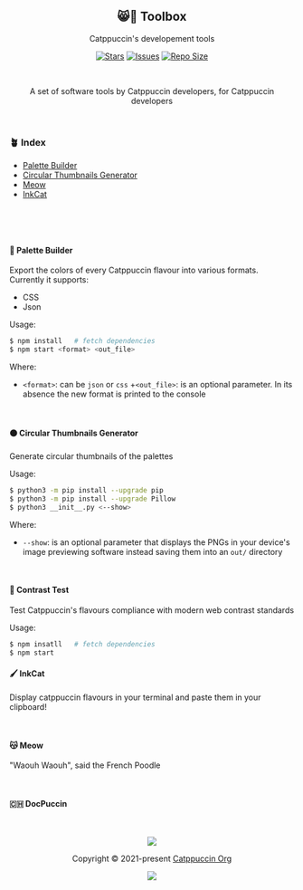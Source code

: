 <p align="center">
  <h2 align="center">😸🧰 Toolbox</h2>
</p>

<p align="center">
	Catppuccin's developement tools
</p>

<p align="center">
	<a href="https://github.com/catppuccin/catppuccin/stargazers">
		<img alt="Stars" src="https://img.shields.io/github/stars/catppuccin/catppuccin?style=for-the-badge&logo=starship&color=C9CBFF&logoColor=D9E0EE&labelColor=302D41"></a>
	<a href="https://github.com/catppuccin/catppuccin/issues">
		<img alt="Issues" src="https://img.shields.io/github/issues/catppuccin/catppuccin?style=for-the-badge&logo=bilibili&color=F5E0DC&logoColor=D9E0EE&labelColor=302D41"></a>
	<a href="https://github.com/catppuccin/catppuccin">
		<img alt="Repo Size" src="https://img.shields.io/github/repo-size/catppuccin/catppuccin?color=%23DDB6F2&label=SIZE&logo=codesandbox&style=for-the-badge&logoColor=D9E0EE&labelColor=302D41"/></a>
</p>

&nbsp;

<p align="center">
	A set of software tools by Catppuccin developers, for Catppuccin developers
</p>

&nbsp;

### 🪴 Index

+ [Palette Builder](#-palette-builder)
+ [Circular Thumbnails Generator](#-circular-thumbnails-generator)
+ [Meow](#-meow)
+ [InkCat](#-inkcat)

&nbsp;

&nbsp;

#### 👷 Palette Builder

Export the colors of every Catppuccin flavour into various formats. Currently it supports:
+ CSS
+ Json

Usage:

```bash
$ npm install	# fetch dependencies
$ npm start <format> <out_file>
```

Where:
+ `<format>`: can be `json` or `css`
+`<out_file>`: is an optional parameter. In its absence the new format is printed to the console

&nbsp;

#### 🟠 Circular Thumbnails Generator

Generate circular thumbnails of the palettes

Usage:

```bash
$ python3 -m pip install --upgrade pip
$ python3 -m pip install --upgrade Pillow
$ python3 __init__.py <--show>
```

Where:
+ `--show`: is an optional parameter that displays the PNGs in your device's image previewing software instead saving them into an `out/` directory

&nbsp;

#### 🌈 Contrast Test

Test Catppuccin's flavours compliance with modern web contrast standards

Usage:

```bash
$ npm insatll	# fetch dependencies
$ npm start
```

#### 🖌️ InkCat

Display catppuccin flavours in your terminal and paste them in your clipboard!

&nbsp;

#### 😽 Meow

"Waouh Waouh", said the French Poodle

&nbsp;

#### 🇨🇭 DocPuccin

&nbsp;

<p align="center"><img src="https://raw.githubusercontent.com/catppuccin/catppuccin/dev/assets/footers/gray0_ctp_on_line.svg?sanitize=true" /></p>
<p align="center">Copyright &copy; 2021-present <a href="https://github.com/catppuccin" target="_blank">Catppuccin Org</a>
<p align="center"><a href="https://github.com/catppuccin/catppuccin/blob/main/LICENSE"><img src="https://img.shields.io/static/v1.svg?style=for-the-badge&label=License&message=MIT&logoColor=d9e0ee&colorA=302d41&colorB=c9cbff"/></a></p>
